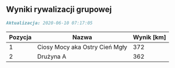## Wyniki rywalizacji grupowej

```markdown
Aktualizacja: 2020-06-10 07:17:05
```

Pozycja | Nazwa | Wynik [km] |
------------ | -------------  | -------------
 1 |Ciosy Mocy aka Ostry Cień Mgły | 372 
 2 |Drużyna A | 362